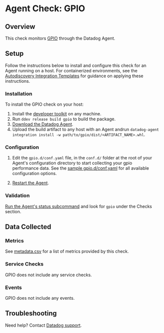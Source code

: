 # Agent Check: GPIO

## Overview

This check monitors [GPIO][1] through the Datadog Agent.

## Setup

Follow the instructions below to install and configure this check for an Agent running on a host. For containerized environments, see the [Autodiscovery Integration Templates][2] for guidance on applying these instructions.

### Installation

To install the GPIO check on your host:

1. Install the [developer toolkit](https://docs.datadoghq.com/developers/integrations/new_check_howto/#developer-toolkit) on any machine.
2. Run `ddev release build gpio` to build the package.
3. [Download the Datadog Agent](https://app.datadoghq.com/account/settings#agent).
4. Upload the build artifact to any host with an Agent andrun `datadog-agent integration install -w path/to/gpio/dist/<ARTIFACT_NAME>.whl`.

### Configuration

1. Edit the `gpio.d/conf.yaml` file, in the `conf.d/` folder at the root of your Agent's configuration directory to start collecting your gpio performance data. See the [sample gpio.d/conf.yaml][3] for all available configuration options.

2. [Restart the Agent][4].

### Validation

[Run the Agent's status subcommand][5] and look for `gpio` under the Checks section.

## Data Collected

### Metrics

See [metadata.csv][6] for a list of metrics provided by this check.

### Service Checks

GPIO does not include any service checks.

### Events

GPIO does not include any events.

## Troubleshooting

Need help? Contact [Datadog support][7].

[1]: **LINK_TO_INTEGRATION_SITE**
[2]: https://docs.datadoghq.com/agent/autodiscovery/integrations
[3]: https://github.com/DataDog/integrations-core/blob/master/gpio/datadog_checks/gpio/data/conf.yaml.example
[4]: https://docs.datadoghq.com/agent/guide/agent-commands/#start-stop-and-restart-the-agent
[5]: https://docs.datadoghq.com/agent/guide/agent-commands/#agent-status-and-information
[6]: https://github.com/DataDog/integrations-core/blob/master/gpio/metadata.csv
[7]: https://docs.datadoghq.com/help
